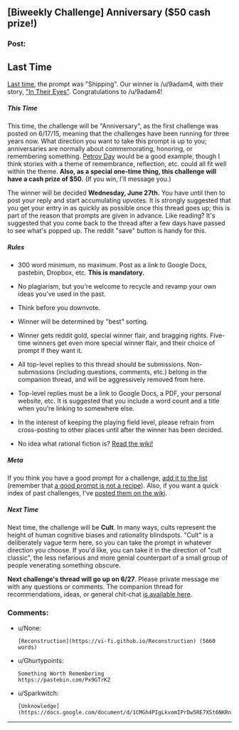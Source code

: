 ## [Biweekly Challenge] Anniversary ($50 cash prize!)

### Post:

## Last Time

[Last time](https://www.reddit.com/r/rational/comments/8ndzk3/biweekly_challenge_shipping/), the prompt was "Shipping". Our winner is /u/9adam4, with their story, ["In Their Eyes"](https://www.reddit.com/r/rational/comments/8ndzk3/biweekly_challenge_shipping/dzwx0zw/). Congratulations to /u/9adam4!

##### This Time

This time, the challenge will be "Anniversary", as the first challenge was posted on 6/17/15, meaning that the challenges have been running for three years now. What direction you want to take this prompt is up to you; anniversaries are normally about commemorating, honoring, or remembering something. [Petrov Day](https://futureoflife.org/2015/10/11/happy-petrov-day/) would be a good example, though I think stories with a theme of remembrance, reflection, etc. could all fit well within the theme. **Also, as a special one-time thing, this challenge will have a cash prize of $50.** (If you win, I'll message you.)

The winner will be decided **Wednesday, June 27th.** You have until then to post your reply and start accumulating upvotes. It is strongly suggested that you get your entry in as quickly as possible once this thread goes up; this is part of the reason that prompts are given in advance. Like reading? It's suggested that you come back to the thread after a few days have passed to see what's popped up. The reddit "save" button is handy for this.

##### Rules

* 300 word minimum, no maximum. Post as a link to Google Docs, pastebin, Dropbox, etc. **This is mandatory.**

* No plagiarism, but you're welcome to recycle and revamp your own ideas you've used in the past.

* Think before you downvote.

* Winner will be determined by "best" sorting.

* Winner gets reddit gold, special winner flair, and bragging rights. Five-time winners get even more special winner flair, and their choice of prompt if they want it.

* All top-level replies to this thread should be submissions. Non-submissions (including questions, comments, etc.) belong in the companion thread, and will be aggressively removed from here.

* Top-level replies must be a link to Google Docs, a PDF, your personal website, etc. It is suggested that you include a word count and a title when you're linking to somewhere else.

* In the interest of keeping the playing field level, please refrain from cross-posting to other places until after the winner has been decided.

* No idea what rational fiction is? [Read the wiki!](http://www.reddit.com/r/rational/wiki/index)

##### Meta

If you think you have a good prompt for a challenge, [add it to the list](https://docs.google.com/spreadsheets/d/1B6HaZc8FYkr6l6Q4cwBc9_-Yq1g0f_HmdHK5L1tbEbA/edit?usp=sharing) (remember that [a good prompt is not a recipe](http://www.reddit.com/r/WritingPrompts/wiki/prompts?src=RECIPE)). Also, if you want a quick index of past challenges, I've [posted them on the wiki](https://www.reddit.com/r/rational/wiki/weeklychallenge).

##### Next Time

Next time, the challenge will be **Cult**. In many ways, cults represent the height of human cognitive biases and rationality blindspots. "Cult" is a deliberately vague term here, so you can take the prompt in whatever direction you choose. If you'd like, you can take it in the direction of "cult classic", the less nefarious and more genial counterpart of a small group of people venerating something obscure.

**Next challenge's thread will go up on 6/27**. Please private message me with any questions or comments. The companion thread for recommendations, ideas, or general chit-chat [is available here](https://www.reddit.com/r/rational/comments/8qwn3s/challenge_companion_anniversary/).

### Comments:

- u/None:
  ```
  [Reconstruction](https://vi-fi.github.io/Reconstruction) (5660 words)
  ```

- u/Ghurtypoints:
  ```
  Something Worth Remembering
  https://pastebin.com/Px9GTrKZ
  ```

- u/Sparkwitch:
  ```
  [Unknowledge](https://docs.google.com/document/d/1CMGh4PIgLkvomIPrDw5RE7XSt6NKRnpeonscjineVpM/)
  ```

---

